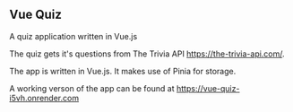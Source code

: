## Vue Quiz

A quiz application written in Vue.js

The quiz gets it's questions from  The Trivia API  https://the-trivia-api.com/.

The app is written in Vue.js.  It makes use of Pinia for storage. 

A working verson of the app can be found at https://vue-quiz-i5vh.onrender.com
